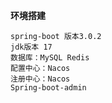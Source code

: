 
**环境搭建**
    
    spring-boot 版本3.0.2
    jdk版本 17 
    数据库：MySQL Redis
    配置中心：Nacos
    注册中心：Nacos
    Spring-boot-admin
